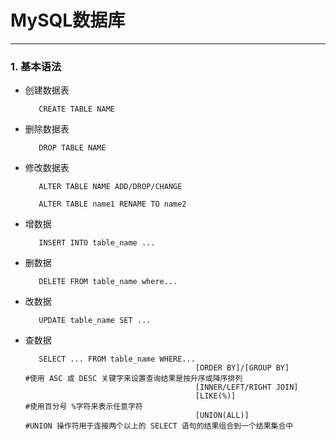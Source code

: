 # MySQL数据库
___

### 1. 基本语法

 * 创建数据表
 
          CREATE TABLE NAME
 
 * 删除数据表
 
          DROP TABLE NAME
 
 * 修改数据表
 
          ALTER TABLE NAME ADD/DROP/CHANGE
          
          ALTER TABLE name1 RENAME TO name2
          
 * 增数据
 
          INSERT INTO table_name ...
          
 * 删数据
 
          DELETE FROM table_name where...
 
 * 改数据
 
          UPDATE table_name SET ...
 
 * 查数据
 
          SELECT ... FROM table_name WHERE...
                                             [ORDER BY]/[GROUP BY]             #使用 ASC 或 DESC 关键字来设置查询结果是按升序或降序排列
                                             [INNER/LEFT/RIGHT JOIN]
                                             [LIKE(%)]                         #使用百分号 %字符来表示任意字符
                                             [UNION(ALL)]                      #UNION 操作符用于连接两个以上的 SELECT 语句的结果组合到一个结果集合中
  
